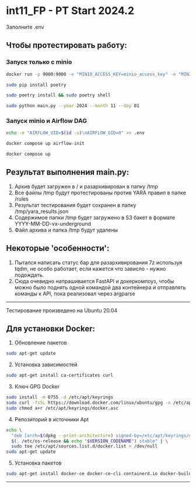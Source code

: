 # int11_FP - PT Start 2024.2

Заполните .env

## Чтобы протестировать работу:

### Запуск только с minio

```bash
docker run -p 9000:9000 -e "MINIO_ACCESS_KEY=minio_access_key" -e "MINIO_SECRET_KEY=minio_secret_key" minio/minio server /data
```

```bash
sudo pip install poetry
```

```bash
sudo poetry install && sudo poetry shell
```

```bash
sudo python main.py --year 2024 --month 11 --day 01
```

### Запуск minio и Airflow DAG

```bash
echo -e "AIRFLOW_UID=$(id -u)\nAIRFLOW_GID=0" >> .env
```

```bash
docker compose up airflow-init
```

```bash
docker compose up
```

## Результат выполнения main.py:

1. Архив будет загружен в / и разархивирован в папку /tmp
2. Все файлы /tmp будут протестированы против YARA правил в папке /rules
3. Результат тестирования будет сохранен в папку /tmp/yara_results.json
4. Содержимое папки /tmp будет загружено в S3 бакет в формате YYYY-MM-DD-vx-underground
5. Файл архива и папка /tmp будут удалены

## Некоторые 'особенности':

1. Пытался написать статус бар для разархивирования 7z используя tqdm, не особо работает, если кажется что зависло - нужно подождать.
2. Сюда очевидно напрашивается FastAPI и докеркомпоуз, чтобы можно было поднять одной командой два контейнера и отправлять команды к API, пока реализовал через argparse

---

Тестирование произведено на Ubuntu 20.04

## Для установки Docker:

1. Обновление пакетов

```bash
sudo apt-get update
```

2. Установка зависимостей

```bash
sudo apt-get install ca-certificates curl
```

3. Ключ GPG Docker

```bash
sudo install -m 0755 -d /etc/apt/keyrings
sudo curl -fsSL https://download.docker.com/linux/ubuntu/gpg -o /etc/apt/keyrings/docker.asc
sudo chmod a+r /etc/apt/keyrings/docker.asc
```

4. Репозиторий в источники Apt

```bash
echo \
  "deb [arch=$(dpkg --print-architecture) signed-by=/etc/apt/keyrings/docker.asc] https://download.docker.com/linux/ubuntu \
  $(. /etc/os-release && echo "$VERSION_CODENAME") stable" | \
  sudo tee /etc/apt/sources.list.d/docker.list > /dev/null
sudo apt-get update
```

5. Установка пакетов

```bash
sudo apt-get install docker-ce docker-ce-cli containerd.io docker-buildx-plugin docker-compose-plugin
```

---
